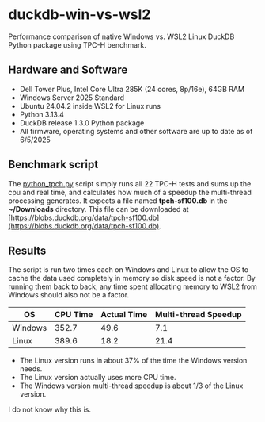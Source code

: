 # duckdb-win-vs-wsl2
Performance comparison of native Windows vs. WSL2 Linux DuckDB Python package using TPC-H benchmark.

## Hardware and Software
* Dell Tower Plus, Intel Core Ultra 285K (24 cores, 8p/16e), 64GB RAM
* Windows Server 2025 Standard
* Ubuntu 24.04.2 inside WSL2 for Linux runs
* Python 3.13.4
* DuckDB release 1.3.0 Python package
* All firmware, operating systems and other software are up to date as of 6/5/2025

## Benchmark script
The [python_tpch.py](python_tpch.py) script simply runs all 22 TPC-H tests and sums up the cpu and real time,
and calculates how much of a speedup the multi-thread processing generates.
It expects a file named **tpch-sf100.db** in the **~/Downloads** directory.
This file can be downloaded at [https://blobs.duckdb.org/data/tpch-sf100.db](https://blobs.duckdb.org/data/tpch-sf100.db).

## Results
The script is run two times each on Windows and Linux to allow the OS to cache the data used completely in memory so disk speed is not a factor.
By running them back to back, any time spent allocating memory to WSL2 from Windows should also not be a factor.

| OS | CPU Time | Actual Time | Multi-thread Speedup |
|----|----------|-------------|------------|
| Windows | 352.7 | 49.6 | 7.1 |
| Linux | 389.6 | 18.2 | 21.4|

* The Linux version runs in about 37% of the time the Windows version needs.
* The Linux version actually uses more CPU time.
* The Windows version multi-thread speedup is about 1/3 of the Linux version.

I do not know why this is.
